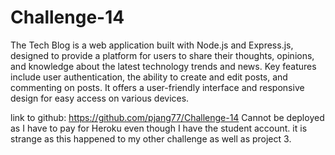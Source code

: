 # Challenge-14

The Tech Blog is a web application built with Node.js and Express.js, designed to provide a platform for users to share their thoughts, opinions, and knowledge about the latest technology trends and news. Key features include user authentication, the ability to create and edit posts, and commenting on posts. It offers a user-friendly interface and responsive design for easy access on various devices.

link to github: https://github.com/pjang77/Challenge-14
Cannot be deployed as I have to pay for Heroku even though I have the student account. it is strange as this happened to my other challenge as well as project 3.
